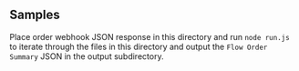 ## Samples
Place order webhook JSON response in this directory and run `node run.js` to iterate through the files in this directory and output the `Flow Order Summary` JSON in the output subdirectory.